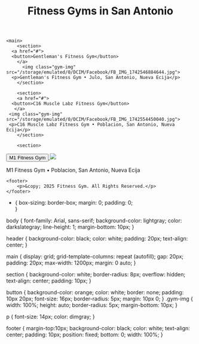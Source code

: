 <!DOCTYPE html>
<html>

<head>
    <title>Webbie - Fitness Gym in San Antonio</title>
    <link rel="stylesheet" href="style.css">
</head>

<body>
    <header>
        <h1>Fitness Gyms in San Antonio</h1>
    </header>

    <main>
        <section>
      <a href="#">
      <button>Gentleman's Fitness Gym</button>
        </a>
          <img class="gym-img" src="/storage/emulated/0/DCIM/Facebook/FB_IMG_1742546884644.jpg">
      <p>Gentleman's Fitness Gym • Julo, San Antonio, Nueva Ecija</p>
        </section>

        <section>
        <a href="#">
      <button>C16 Muscle Labz Fitness Gym</button>
       </a>
     <img class="gym-img" src="/storage/emulated/0/DCIM/Facebook/FB_IMG_1742554450040.jpg">
     <p>C16 Muscle Labz Fitness Gym • Poblacion, San Antonio, Nueva Ecija</p>
        </section>

        <section>
   <a href="#">
  <button>M1 Fitness Gym</button>
   </a>
     <img class="gym-img" src="/storage/emulated/0/DCIM/Facebook/FB_IMG_1742554780137.jpg">
     <p>M1 Fitness Gym • Poblacion, San Antonio, Nueva Ecija</p>
        </section>
    </main>

    <footer>
        <p>&copy; 2025 Fitness Gym. All Rights Reserved.</p>
    </footer>
</body>

</html>


* {
    box-sizing: border-box;
    margin: 0;
    padding: 0;   
}

body {
    font-family: Arial, sans-serif;
    background-color: lightgray;
    color: darkslategray;
    line-height: 1;
    margin-bottom: 10px;
}

header {
    background-color: black;
    color: white;
    padding: 20px;
    text-align: center;
}

main {
    display: grid;
    grid-template-columns: repeat (autofill);
    gap: 20px;
    padding: 20px;
    max-width: 1200px;
    margin: 0 auto;
}

section {
    background-color: white;
    border-radius: 8px;
    overflow: hidden;
    text-align: center;
    padding: 10px;
}

button {
    background-color: orange;
    color: white;
    border: none;
    padding: 10px 20px;
    font-size: 16px;
    border-radius: 5px;
    margin: 10px 0;
}
.gym-img {
    width: 100%;
    height: auto;
    border-radius: 5px;
    margin-bottom: 10px;
}

p {
    font-size: 14px;
    color: dimgray;
}

footer {
    margin-top:10px;
    background-color: black;
    color: white;
    text-align: center;
    padding: 10px;
    position: fixed;
    bottom: 0;
    width: 100%;
}
